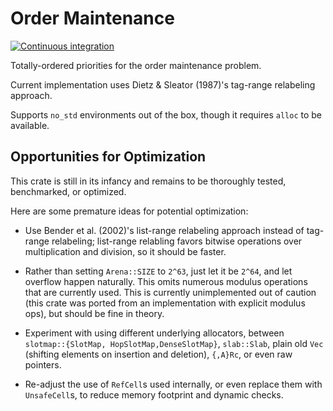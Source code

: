 # Order Maintenance

[![Continuous integration](https://github.com/j-hui/order-maintenance/actions/workflows/ci.yaml/badge.svg)](https://github.com/j-hui/order-maintenance/actions/workflows/ci.yaml)

Totally-ordered priorities for the order maintenance problem.

Current implementation uses Dietz & Sleator (1987)'s tag-range relabeling
approach.

Supports `no_std` environments out of the box, though it requires `alloc` to be
available.

## Opportunities for Optimization

This crate is still in its infancy and remains to be thoroughly tested,
benchmarked, or optimized.

Here are some premature ideas for potential optimization:

- Use Bender et al. (2002)'s list-range relabeling approach instead of
  tag-range relabeling; list-range relabling favors bitwise operations over
  multiplication and division, so it should be faster.

- Rather than setting `Arena::SIZE` to `2^63`, just let it be `2^64`, and let
  overflow happen naturally. This omits numerous modulus operations that are
  currently used. This is currently unimplemented out of caution (this crate
  was ported from an implementation with explicit modulus ops), but should be
  fine in theory.

- Experiment with using different underlying allocators, between
  `slotmap::{SlotMap, HopSlotMap,DenseSlotMap}`, `slab::Slab`, plain old `Vec`
  (shifting elements on insertion and deletion), `{,A}Rc`, or even raw
  pointers.

- Re-adjust the use of `RefCell`s used internally, or even replace them with
  `UnsafeCell`s, to reduce memory footprint and dynamic checks.
